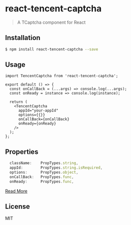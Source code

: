 # react-tencent-captcha

> A TCaptcha component for React

## Installation

```bash
$ npm install react-tencent-captcha --save
```

## Usage

``` react
import TencentCaptcha from 'react-tencent-captcha';

export default () => {
  const onCallBack = (...args) => console.log(...args);
  const onReady = instance => console.log(instance);

  return (
    <TencentCaptcha
      appId="your-appId"
      options={{}}
      onCallBack={onCallBack}
      onReady={onReady}
    />
  );
};
```

## Properties

``` javascript
  className:    PropTypes.string,
  appId:        PropTypes.string.isRequired,
  options:      PropTypes.object,
  onCallBack:   PropTypes.func,
  onReady:      PropTypes.func,
```

[Read More](https://007.qq.com/web-access.html?ADTAG=acces.cfg)

## License

MIT
